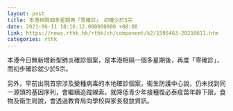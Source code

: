 ```yaml
---
layout: post
title: 本港相隔個多星期再「零確診」　初確少於5宗
date: 2021-06-11 18:16:12.000000000 +08:00
link: https://news.rthk.hk/rthk/ch/component/k2/1595463-20210611.htm
categories: rthk
---
```


本港今日無新增新型肺炎確診個案，是本港相隔一個多星期後，再度「零確診」，而初步確診就少於5宗。

另外，早前出現首宗涉及變種病毒的本地確診個案，衞生防護中心說，仍未找到同一源頭的基因序列，會繼續追蹤線索。就降低青少年接種復必泰疫苗年齡下限，食物及衞生局說，會透過教育局向學校與家長發放資訊。
